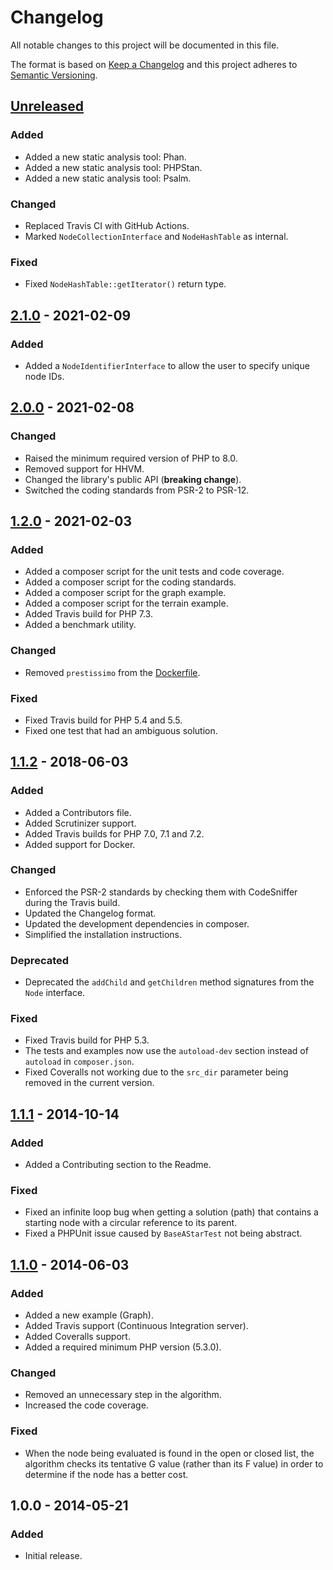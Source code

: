 # Changelog
All notable changes to this project will be documented in this file.

The format is based on [Keep a Changelog](https://keepachangelog.com/en/1.0.0/)
and this project adheres to [Semantic Versioning](https://semver.org/spec/v2.0.0.html).

## [Unreleased]
### Added
- Added a new static analysis tool: Phan.
- Added a new static analysis tool: PHPStan.
- Added a new static analysis tool: Psalm.

### Changed
- Replaced Travis CI with GitHub Actions.
- Marked `NodeCollectionInterface` and `NodeHashTable` as internal.

### Fixed
- Fixed `NodeHashTable::getIterator()` return type.

## [2.1.0] - 2021-02-09
### Added
- Added a `NodeIdentifierInterface` to allow the user to specify unique node IDs.

## [2.0.0] - 2021-02-08
### Changed
- Raised the minimum required version of PHP to 8.0.
- Removed support for HHVM.
- Changed the library's public API (**breaking change**).
- Switched the coding standards from PSR-2 to PSR-12.

## [1.2.0] - 2021-02-03
### Added
- Added a composer script for the unit tests and code coverage.
- Added a composer script for the coding standards.
- Added a composer script for the graph example.
- Added a composer script for the terrain example.
- Added Travis build for PHP 7.3.
- Added a benchmark utility.

### Changed
- Removed `prestissimo` from the [Dockerfile](Dockerfile).

### Fixed
- Fixed Travis build for PHP 5.4 and 5.5.
- Fixed one test that had an ambiguous solution.

## [1.1.2] - 2018-06-03
### Added
- Added a Contributors file.
- Added Scrutinizer support.
- Added Travis builds for PHP 7.0, 7.1 and 7.2.
- Added support for Docker.

### Changed
- Enforced the PSR-2 standards by checking them with CodeSniffer during the Travis build.
- Updated the Changelog format.
- Updated the development dependencies in composer.
- Simplified the installation instructions.

### Deprecated
- Deprecated the `addChild` and `getChildren` method signatures from the `Node` interface.

### Fixed
- Fixed Travis build for PHP 5.3.
- The tests and examples now use the `autoload-dev` section instead of `autoload` in `composer.json`.
- Fixed Coveralls not working due to the `src_dir` parameter being removed in the current version.

## [1.1.1] - 2014-10-14
### Added
- Added a Contributing section to the Readme.

### Fixed
- Fixed an infinite loop bug when getting a solution (path) that contains a starting node with a circular reference to its parent.
- Fixed a PHPUnit issue caused by `BaseAStarTest` not being abstract.

## [1.1.0] - 2014-06-03
### Added
- Added a new example (Graph).
- Added Travis support (Continuous Integration server).
- Added Coveralls support.
- Added a required minimum PHP version (5.3.0).

### Changed
- Removed an unnecessary step in the algorithm.
- Increased the code coverage.

### Fixed
- When the node being evaluated is found in the open or closed list, the algorithm checks its tentative G value (rather than its F value) in order to determine if the node has a better cost.

## 1.0.0 - 2014-05-21
### Added
- Initial release.

[Unreleased]: https://github.com/jmgq/php-a-star/compare/v2.1.0...HEAD
[2.1.0]: https://github.com/jmgq/php-a-star/compare/v2.0.0...v2.1.0
[2.0.0]: https://github.com/jmgq/php-a-star/compare/v1.2.0...v2.0.0
[1.2.0]: https://github.com/jmgq/php-a-star/compare/v1.1.2...v1.2.0
[1.1.2]: https://github.com/jmgq/php-a-star/compare/v1.1.1...v1.1.2
[1.1.1]: https://github.com/jmgq/php-a-star/compare/v1.1.0...v1.1.1
[1.1.0]: https://github.com/jmgq/php-a-star/compare/v1.0.0...v1.1.0
